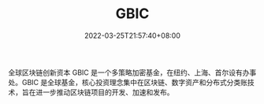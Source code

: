 ﻿---
weight: 
title: "GBIC"
description: "全球区块链创新资本 GBIC 是一个多策略加密基金，在纽约、上海、首尔设有办事处"
date: 2022-03-25T21:57:40+08:00
lastmod: 2022-03-25T16:45:40+08:00
draft: false
authors: ["Metabd"]
featuredImage: "gbic.jpg"
link: ""
tags: ["投资机构","GBIC"]
categories: ["navigation"]
navigation: ["投资机构"]
lightgallery: true
toc: true
pinned: false
recommend: false
recommend1: false
---
全球区块链创新资本 GBIC 是一个多策略加密基金，在纽约、上海、首尔设有办事处。GBIC 是全球基金，核心投资理念集中在区块链、数字资产和分布式分类账技术，旨在进一步推动区块链项目的开发、加速和发布。
